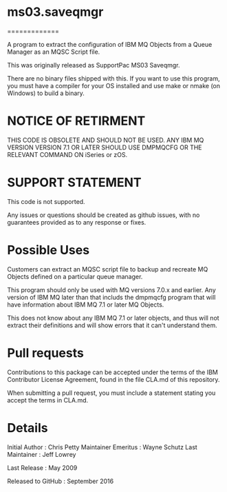 # ms03.saveqmgr
=============

A program to extract the configuration of IBM MQ Objects from a Queue Manager as an MQSC Script file.

This was originally released as SupportPac MS03 Saveqmgr.

There are no binary files shipped with this. If you want to use this program, you must have a compiler for your OS installed and use make or nmake (on Windows) to build a binary.

# NOTICE OF RETIRMENT

THIS CODE IS OBSOLETE AND SHOULD NOT BE USED.
ANY IBM MQ VERSION VERSION 7.1 OR LATER SHOULD USE DMPMQCFG OR THE RELEVANT COMMAND ON iSeries or zOS. 

# SUPPORT STATEMENT 
This code is not supported.  

Any issues or questions should be created as github issues, with no guarantees provided as to any response or fixes. 


# Possible Uses

Customers can extract an MQSC script file to backup and recreate MQ Objects defined on a particular queue manager.  

This program should only be used with MQ versions 7.0.x and earlier. Any version of IBM MQ later than that includs the dmpmqcfg program that will have information about IBM MQ 7.1 or later MQ Objects. 

This does not know about any IBM MQ 7.1 or later objects, and thus will not extract their definitions and will show errors that it can't understand them.

Pull requests
=============
Contributions to this package can be accepted under the terms of the 
IBM Contributor License Agreement, found in the file CLA.md of this repository.

When submitting a pull request, you must include a statement stating you accept the terms in CLA.md.

Details
=============

Initial Author : Chris Petty
Maintainer Emeritus : Wayne Schutz 
Last Maintainer : Jeff Lowrey

Last Release : May 2009

Released to GitHub : September 2016
